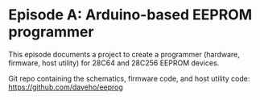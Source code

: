 # Episode A: Arduino-based EEPROM programmer

This episode documents a project to create a programmer (hardware, firmware, host utility) for 28C64 and 28C256 EEPROM devices.

Git repo containing the schematics, firmware code, and host utility code: https://github.com/daveho/eeprog
